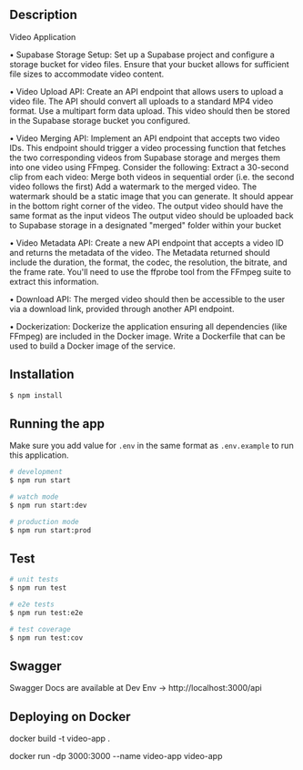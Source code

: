 ## Description

Video Application 

• Supabase Storage Setup: Set up a Supabase project and configure a storage bucket for video files. Ensure that your bucket allows for sufficient file sizes to accommodate video content.

• Video Upload API: Create an API endpoint that allows users to upload a video file. The API should convert all uploads to a standard MP4 video format. Use a multipart form data upload. This video should then be stored in the Supabase storage bucket you configured.

• Video Merging API: Implement an API endpoint that accepts two video IDs. This endpoint should trigger a video processing function that fetches the two corresponding videos from Supabase storage and merges them into one video using FFmpeg. Consider the following:
Extract a 30-second clip from each video:
Merge both videos in sequential order (i.e. the second video follows the first)
Add a watermark to the merged video. 
The watermark should be a static image that you can generate. It should appear in the bottom right corner of the video.
The output video should have the same format as the input videos
The output video should be uploaded back to Supabase storage in a designated "merged" folder within your bucket


• Video Metadata API: Create a new API endpoint that accepts a video ID and returns the metadata of the video. The Metadata returned should include the duration, the format, the codec, the resolution, the bitrate, and the frame rate. You'll need to use the ffprobe tool from the FFmpeg suite to extract this information.

• Download API: The merged video should then be accessible to the user via a download link, provided through another API endpoint.

• Dockerization: Dockerize the application ensuring all dependencies (like FFmpeg) are included in the Docker image. Write a Dockerfile that can be used to build a Docker image of the service.

## Installation

```bash
$ npm install
```

## Running the app

Make sure you add value for `.env` in the same format as `.env.example` to run this application. 

```bash
# development
$ npm run start

# watch mode
$ npm run start:dev

# production mode
$ npm run start:prod
```

## Test

```bash
# unit tests
$ npm run test

# e2e tests
$ npm run test:e2e

# test coverage
$ npm run test:cov
```

## Swagger

Swagger Docs are available at
Dev Env -> http://localhost:3000/api


## Deploying on Docker

docker build -t video-app .

docker run -dp 3000:3000 --name video-app video-app
